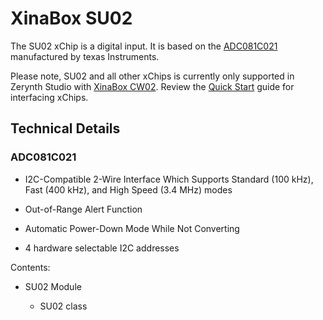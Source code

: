 # XinaBox SU02

The SU02 xChip is a digital input. It is based on the [ADC081C021](http://www.ti.com/lit/ds/symlink/adc081c021.pdf) manufactured by texas Instruments.

Please note, SU02 and all other xChips is currently only supported in Zerynth Studio with [XinaBox CW02](https://docs.zerynth.com/latest/official/board.zerynth.xinabox_esp32/docs/index.html). Review the [Quick Start](https://wiki.xinabox.cc/Quick-Start) guide for interfacing xChips.

## Technical Details

### ADC081C021


* I2C-Compatible 2-Wire Interface Which Supports Standard (100 kHz), Fast (400 kHz), and High Speed (3.4 MHz) modes


* Out-of-Range Alert Function


* Automatic Power-Down Mode While Not Converting


* 4 hardware selectable I2C addresses

<!-- The text you write here will appear in the first doc page. (This is just a comment, will not be rendered) -->
Contents:


* SU02 Module


    * SU02 class
